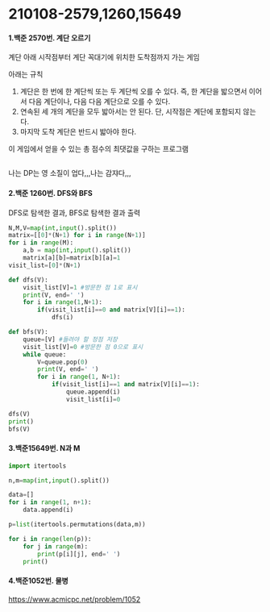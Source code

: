 # 210108-2579,1260,15649

#### 1.백준 2570번. 계단 오르기

계단 아래 시작점부터 계단 꼭대기에 위치한 도착점까지 가는 게임

아래는 규칙

1. 계단은 한 번에 한 계단씩 또는 두 계단씩 오를 수 있다. 즉, 한 계단을 밟으면서 이어서 다음 계단이나, 다음 다음 계단으로 오를 수 있다.
2. 연속된 세 개의 계단을 모두 밟아서는 안 된다. 단, 시작점은 계단에 포함되지 않는다.
3. 마지막 도착 계단은 반드시 밟아야 한다.

이 게임에서 얻을 수 있는 총 점수의 최댓값을 구하는 프로그램

```

```

나는 DP는 영 소질이 업다,,,나는 감쟈다,,,

#### 2.백준 1260번. DFS와 BFS

DFS로 탐색한 결과, BFS로 탐색한 결과 출력

```python
N,M,V=map(int,input().split())
matrix=[[0]*(N+1) for i in range(N+1)]
for i in range(M):
    a,b = map(int,input().split())
    matrix[a][b]=matrix[b][a]=1
visit_list=[0]*(N+1)

def dfs(V):
    visit_list[V]=1 #방문한 점 1로 표시
    print(V, end=' ')
    for i in range(1,N+1):
        if(visit_list[i]==0 and matrix[V][i]==1):
            dfs(i)

def bfs(V):
    queue=[V] #들려야 할 정점 저장
    visit_list[V]=0 #방문한 점 0으로 표시
    while queue:
        V=queue.pop(0)
        print(V, end=' ')
        for i in range(1, N+1):
            if(visit_list[i]==1 and matrix[V][i]==1):
                queue.append(i)
                visit_list[i]=0

dfs(V)
print()
bfs(V)
```



#### 3.백준15649번. N과 M



```python
import itertools

n,m=map(int,input().split())

data=[]
for i in range(1, n+1):
    data.append(i)

p=list(itertools.permutations(data,m))

for i in range(len(p)):
    for j in range(m):
        print(p[i][j], end=' ')
    print()
```

#### 4.백준1052번. 물병

https://www.acmicpc.net/problem/1052